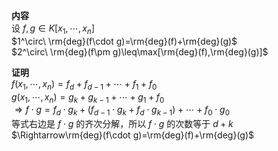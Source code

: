 **内容**  
设 $f,g\in K[x_1,\cdots,x_n]$  
 $1^\circ\ \rm{deg}(f\cdot g)=\rm{deg}(f)+\rm{deg}(g)$  
 $2^\circ\ \rm{deg}(f\pm g)\leq\max[\rm{deg}(f),\rm{deg}(g)]$  
  
**证明**  
 $f(x_1,\cdots,x_n)=f_d+f_{d-1}+\cdots+f_1+f_0$  
 $g(x_1,\cdots,x_n)=g_k+g_{k-1}+\cdots+g_1+f_0$  
 $\Rightarrow f\cdot g=f_d\cdot g_k+(f_{d-1}\cdot g_k+f_d\cdot g_{k-1})+\cdots+f_0\cdot g_0$  
等式右边是 $f\cdot g$ 的齐次分解，所以 $f\cdot g$ 的次数等于 $d+k$  
 $\Rightarrow\rm{deg}(f\cdot g)=\rm{deg}(f)+\rm{deg}(g)$  
